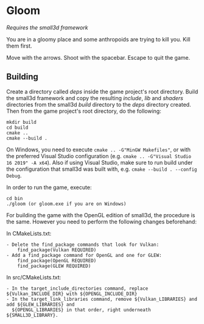 Gloom
=====

*Requires the small3d framework*

You are in a gloomy place and some anthropoids are trying to kill you.
Kill them first.

Move with the arrows. Shoot with the spacebar. Escape to quit the game.

Building
--------
Create a directory called *deps* inside the game project's root directory.
Build the small3d framework and copy the resulting *include*, *lib* and *shaders* directories from the small3d *build* directory to the *deps* directory created. Then from the game project's root directory, do the following:
	
	mkdir build
    cd build
    cmake ..
    cmake --build .
	
On Windows, you need to execute `cmake .. -G"MinGW Makefiles"`, or with the preferred Visual Studio configuration (e.g. `cmake .. -G"Visual Studio 16 2019" -A x64`). Also if using Visual Studio, make sure to run build under the configuration that small3d was built with, e.g. `cmake --build . --config Debug`.

In order to run the game, execute:
	
	cd bin
	./gloom (or gloom.exe if you are on Windows)

For building the game with the OpenGL edition of small3d, the procedure is the same. However you need to perform the following changes beforehand:

In CMakeLists.txt:

	- Delete the find_package commands that look for Vulkan:
		find_package(Vulkan REQUIRED)
	- Add a find_package command for OpenGL and one for GLEW:
		find_package(OpenGL REQUIRED)
		find_package(GLEW REQUIRED)
	
In src/CMakeLists.txt:

	- In the target_include_directories command, replace ${Vulkan_INCLUDE_DIR} with ${OPENGL_INCLUDE_DIR}
	- In the target_link_libraries command, remove ${Vulkan_LIBRARIES} and add ${GLEW_LIBRARIES} and
	  ${OPENGL_LIBRARIES} in that order, right underneath ${SMALL3D_LIBRARY}.
